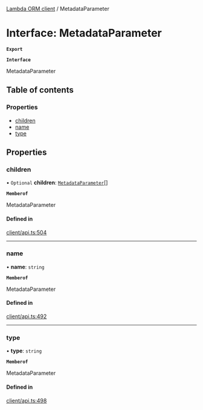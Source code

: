 [Lambda ORM client](../README.md) / MetadataParameter

# Interface: MetadataParameter

**`Export`**

**`Interface`**

MetadataParameter

## Table of contents

### Properties

- [children](MetadataParameter.md#children)
- [name](MetadataParameter.md#name)
- [type](MetadataParameter.md#type)

## Properties

### children

• `Optional` **children**: [`MetadataParameter`](MetadataParameter.md)[]

**`Memberof`**

MetadataParameter

#### Defined in

[client/api.ts:504](https://github.com/FlavioLionelRita/lambdaorm-client-node/blob/21fb24b/src/lib/client/api.ts#L504)

___

### name

• **name**: `string`

**`Memberof`**

MetadataParameter

#### Defined in

[client/api.ts:492](https://github.com/FlavioLionelRita/lambdaorm-client-node/blob/21fb24b/src/lib/client/api.ts#L492)

___

### type

• **type**: `string`

**`Memberof`**

MetadataParameter

#### Defined in

[client/api.ts:498](https://github.com/FlavioLionelRita/lambdaorm-client-node/blob/21fb24b/src/lib/client/api.ts#L498)
